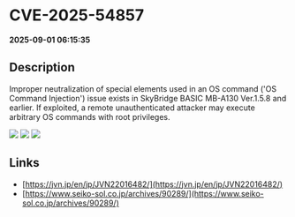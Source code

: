 # CVE-2025-54857

**2025-09-01 06:15:35**

## Description
Improper neutralization of special elements used in an OS command ('OS Command Injection') issue exists in SkyBridge BASIC MB-A130 Ver.1.5.8 and earlier. If exploited, a remote unauthenticated attacker may execute arbitrary OS commands with root privileges.

![](https://img.shields.io/static/v1?label=Score&message=9.3&color=red)
![](https://img.shields.io/static/v1?label=Severity&message=CRITICAL&color=red)
![](https://img.shields.io/static/v1?label=CWE&message=RCE&color=green)

## Links
- [https://jvn.jp/en/jp/JVN22016482/](https://jvn.jp/en/jp/JVN22016482/)
- [https://www.seiko-sol.co.jp/archives/90289/](https://www.seiko-sol.co.jp/archives/90289/)
